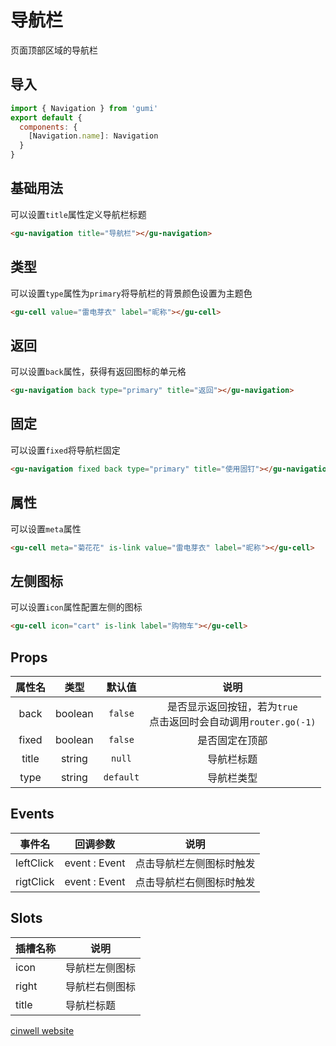 # 导航栏

页面顶部区域的导航栏

<div class="mdoc">
<div class="mdoc-main">

## 导入

```js
import { Navigation } from 'gumi'
export default {
  components: {
    [Navigation.name]: Navigation
  }
}
```

## 基础用法

可以设置`title`属性定义导航栏标题

```html
<gu-navigation title="导航栏"></gu-navigation>
```

## 类型

可以设置`type`属性为`primary`将导航栏的背景颜色设置为主题色

```html
<gu-cell value="雷电芽衣" label="昵称"></gu-cell>
```

## 返回

可以设置`back`属性，获得有返回图标的单元格

```html
<gu-navigation back type="primary" title="返回"></gu-navigation>
```

## 固定

可以设置`fixed`将导航栏固定

```html
<gu-navigation fixed back type="primary" title="使用固钉"></gu-navigation>
```

## 属性

可以设置`meta`属性

```html
<gu-cell meta="菊花花" is-link value="雷电芽衣" label="昵称"></gu-cell>
```

## 左侧图标

可以设置`icon`属性配置左侧的图标

```html
<gu-cell icon="cart" is-link label="购物车"></gu-cell>
```

## Props

| 属性名 |  类型   |  默认值   |                                 说明                                 |
| :----: | :-----: | :-------: | :------------------------------------------------------------------: |
|  back  | boolean |  `false`  | 是否显示返回按钮，若为`true`<br/>点击返回时会自动调用`router.go(-1)` |
| fixed  | boolean |  `false`  |                            是否固定在顶部                            |
| title  | string  |  `null`   |                              导航栏标题                              |
|  type  | string  | `default` |                              导航栏类型                              |

## Events

| 事件名    | 回调参数      | 说明                     |
| --------- | ------------- | ------------------------ |
| leftClick | event : Event | 点击导航栏左侧图标时触发 |
| rigtClick | event : Event | 点击导航栏右侧图标时触发 |

## Slots

| 插槽名称 | 说明           |
| -------- | -------------- |
| icon     | 导航栏左侧图标 |
| right    | 导航栏右侧图标 |
| title    | 导航栏标题     |

</div>

<div class="mdoc-section">

[cinwell website](https://www.zdxhyangyan.cn/github/gumi/site/#/base/navigation ':include :type=iframe frameborder=no')

</div>

</div>
